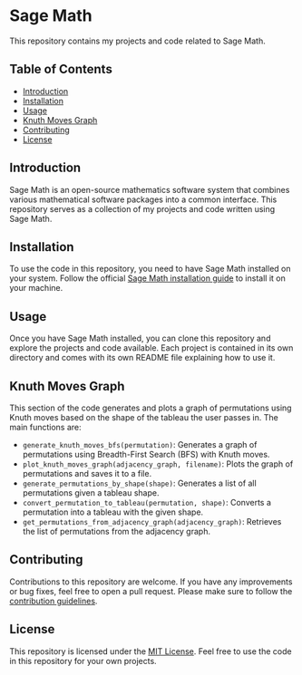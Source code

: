 # Sage Math

This repository contains my projects and code related to Sage Math.

## Table of Contents

- [Introduction](#introduction)
- [Installation](#installation)
- [Usage](#usage)
- [Knuth Moves Graph](#knuth-moves-graph)
- [Contributing](#contributing)
- [License](#license)

## Introduction

Sage Math is an open-source mathematics software system that combines various mathematical software packages into a common interface. This repository serves as a collection of my projects and code written using Sage Math.

## Installation

To use the code in this repository, you need to have Sage Math installed on your system. Follow the official [Sage Math installation guide](https://www.sagemath.org/download.html) to install it on your machine.

## Usage

Once you have Sage Math installed, you can clone this repository and explore the projects and code available. Each project is contained in its own directory and comes with its own README file explaining how to use it.

## Knuth Moves Graph

This section of the code generates and plots a graph of permutations using Knuth moves based on the shape of the tableau the user passes in. The main functions are:

- `generate_knuth_moves_bfs(permutation)`: Generates a graph of permutations using Breadth-First Search (BFS) with Knuth moves.
- `plot_knuth_moves_graph(adjacency_graph, filename)`: Plots the graph of permutations and saves it to a file.
- `generate_permutations_by_shape(shape)`: Generates a list of all permutations given a tableau shape.
- `convert_permutation_to_tableau(permutation, shape)`: Converts a permutation into a tableau with the given shape.
- `get_permutations_from_adjacency_graph(adjacency_graph)`: Retrieves the list of permutations from the adjacency graph.

## Contributing

Contributions to this repository are welcome. If you have any improvements or bug fixes, feel free to open a pull request. Please make sure to follow the [contribution guidelines](CONTRIBUTING.md).

## License

This repository is licensed under the [MIT License](LICENSE). Feel free to use the code in this repository for your own projects.

